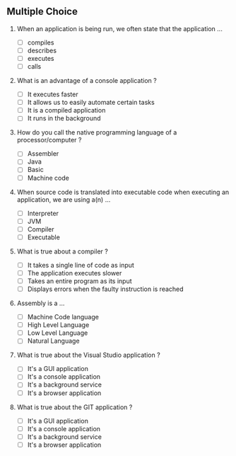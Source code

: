 ## Multiple Choice

1. When an application is being run, we often state that the application ...

    * [ ] compiles
    * [ ] describes
    * [ ] executes
    * [ ] calls

2. What is an advantage of a console application ?

    * [ ] It executes faster
    * [ ] It allows us to easily automate certain tasks
    * [ ] It is a compiled application
    * [ ] It runs in the background

3. How do you call the native programming language of a processor/computer ?

    * [ ] Assembler
    * [ ] Java
    * [ ] Basic
    * [ ] Machine code

4. When source code is translated into executable code when executing an application, we are using a(n) ...

    * [ ] Interpreter
    * [ ] JVM
    * [ ] Compiler
    * [ ] Executable

5. What is true about a compiler ?

    * [ ] It takes a single line of code as input
    * [ ] The application executes slower
    * [ ] Takes an entire program as its input
    * [ ] Displays errors when the faulty instruction is reached

6. Assembly is a ...

    * [ ] Machine Code language
    * [ ] High Level Language
    * [ ] Low Level Language
    * [ ] Natural Language

7. What is true about the Visual Studio application ?

    * [ ] It's a GUI application
    * [ ] It's a console application
    * [ ] It's a background service
    * [ ] It's a browser application

8. What is true about the GIT application ?

    * [ ] It's a GUI application
    * [ ] It's a console application
    * [ ] It's a background service
    * [ ] It's a browser application
